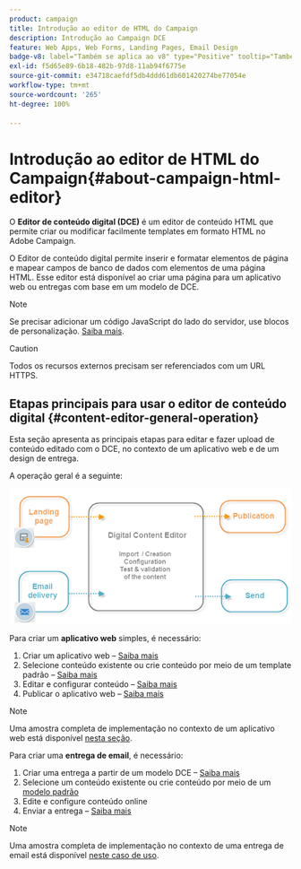 ```yaml
---
product: campaign
title: Introdução ao editor de HTML do Campaign
description: Introdução ao Campaign DCE
feature: Web Apps, Web Forms, Landing Pages, Email Design
badge-v8: label="Também se aplica ao v8" type="Positive" tooltip="Também se aplica ao Campaign v8"
exl-id: f5d65e89-6b18-482b-97d8-11ab94f6775e
source-git-commit: e34718caefdf5db4ddd61db601420274be77054e
workflow-type: tm+mt
source-wordcount: '265'
ht-degree: 100%

---
```


# Introdução ao editor de HTML do Campaign{#about-campaign-html-editor}



O **Editor de conteúdo digital (DCE)** é um editor de conteúdo HTML que permite criar ou modificar facilmente templates em formato HTML no Adobe Campaign.

O Editor de conteúdo digital permite inserir e formatar elementos de página e mapear campos de banco de dados com elementos de uma página HTML. Esse editor está disponível ao criar uma página para um aplicativo web ou entregas com base em um modelo de DCE.

>[!NOTE]
>
>Se precisar adicionar um código JavaScript do lado do servidor, use blocos de personalização. [Saiba mais](../../delivery/using/personalization-blocks.md).

>[!CAUTION]
>
>Todos os recursos externos precisam ser referenciados com um URL HTTPS.

## Etapas principais para usar o editor de conteúdo digital {#content-editor-general-operation}

Esta seção apresenta as principais etapas para editar e fazer upload de conteúdo editado com o DCE, no contexto de um aplicativo web e de um design de entrega.

A operação geral é a seguinte:

![](assets/dce_schema.png)

Para criar um **aplicativo web** simples, é necessário:

1. Criar um aplicativo web – [Saiba mais](creating-a-landing-page.md)
1. Selecione conteúdo existente ou crie conteúdo por meio de um template padrão – [Saiba mais](template-management.md)
1. Editar e configurar conteúdo – [Saiba mais](editing-content.md)
1. Publicar o aplicativo web – [Saiba mais](creating-a-landing-page.md#step-3---publishing-content)

>[!NOTE]
>
>Uma amostra completa de implementação no contexto de um aplicativo web está disponível [nesta seção](creating-a-landing-page.md).

Para criar uma **entrega de email**, é necessário:

1. Criar uma entrega a partir de um modelo DCE – [Saiba mais](use-case-creating-an-email-delivery.md)
1. Selecione um conteúdo existente ou crie conteúdo por meio de um [modelo padrão](template-management.md)
1. Edite e configure conteúdo online
1. Enviar a entrega – [Saiba mais](../../delivery/using/steps-about-delivery-creation-steps.md)

>[!NOTE]
>
>Uma amostra completa de implementação no contexto de uma entrega de email está disponível [neste caso de uso](use-case-creating-an-email-delivery.md).
